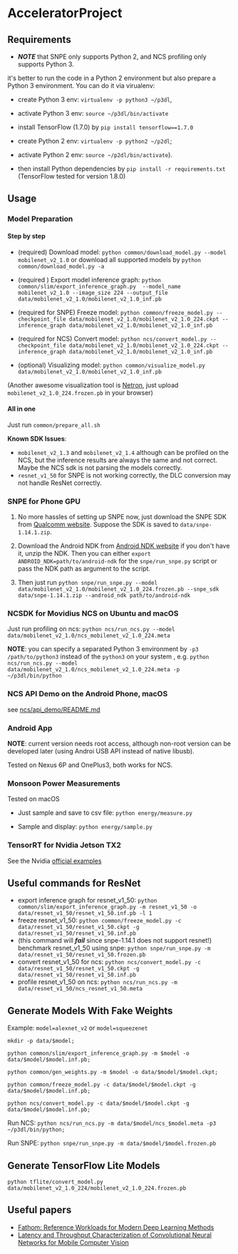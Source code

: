 # AcceleratorProject

## Requirements

- ***NOTE*** that SNPE only supports Python 2, and NCS profiling only supports Python 3.

it's better to run the code in a Python 2 environment but also prepare a Python 3 environment.
You can do it via virualenv: 

- create Python 3 env: `virtualenv -p python3 ~/p3dl`, 
- activate Python 3 env: `source ~/p3dl/bin/activate`
- install TensorFlow (1.7.0) by `pip install tensorflow==1.7.0`

- create Python 2 env: `virtualenv -p python2 ~/p2dl`; 
- activate Python 2 env: `source ~/p2dl/bin/activate`).
- then install Python dependencies by `pip install -r requirements.txt` (TensorFlow tested for version 1.8.0)

## Usage

### Model Preparation

#### Step by step
- (required) Download model: `python common/download_model.py --model mobilenet_v2_1.0` 
or download all supported models by `python common/download_model.py -a` 

- (required ) Export model inference graph: `python common/slim/export_inference_graph.py  --model_name mobilenet_v2_1.0 --image_size 224 --output_file data/mobilenet_v2_1.0/mobilenet_v2_1.0_inf.pb`

- (required for SNPE) Freeze model: `python common/freeze_model.py --checkpoint_file data/mobilenet_v2_1.0/mobilenet_v2_1.0_224.ckpt --inference_graph data/mobilenet_v2_1.0/mobilenet_v2_1.0_inf.pb`
- (required for NCS) Convert model: `python ncs/convert_model.py --checkpoint_file data/mobilenet_v2_1.0/mobilenet_v2_1.0_224.ckpt --inference_graph data/mobilenet_v2_1.0/mobilenet_v2_1.0_inf.pb`

- (optional) Visualizing model: `python common/visualize_model.py data/mobilenet_v2_1.0/mobilenet_v2_1.0_inf.pb`

(Another awesome visualization tool is [Netron](https://lutzroeder.github.io/Netron/), just upload `mobilenet_v2_1.0_224.frozen.pb` in your browser)

#### All in one

Just run `common/prepare_all.sh`

**Known SDK Issues**: 
- `mobilenet_v2_1.3` and `mobilenet_v2_1.4` although can be profiled on the NCS, 
but the inference results are always the same and not correct. Maybe the NCS sdk is not parsing the models correctly.
- `resnet_v1_50` for SNPE is not working correctly, the DLC conversion may not handle ResNet correctly.

### SNPE for Phone GPU

1. No more hassles of setting up SNPE now, just download the SNPE SDK from [Qualcomm website](https://developer.qualcomm.com/software/snapdragon-neural-processing-engine-ai).
Suppose the SDK is saved to `data/snpe-1.14.1.zip`.

2. Download the Android NDK from [Android NDK website](https://developer.android.com/ndk/downloads/index.html) if you don't have it, unzip the NDK. 
Then you can either `export ANDROID_NDK=path/to/android-ndk` for the `snpe/run_snpe.py` script or pass the NDK path as argument to the script.

3. Then just run `python snpe/run_snpe.py --model data/mobilenet_v2_1.0/mobilenet_v2_1.0_224.frozen.pb --snpe_sdk data/snpe-1.14.1.zip --android_ndk path/to/android-ndk `


### NCSDK for Movidius NCS on Ubuntu and macOS

Just run profiling on ncs: `python ncs/run_ncs.py --model data/mobilenet_v2_1.0/ncs_mobilenet_v2_1.0_224.meta`

**NOTE**: you can specify a separated Python 3 environment by `-p3 /path/to/python3` instead of the `python3` on your system , e.g. 
`python ncs/run_ncs.py --model data/mobilenet_v2_1.0/ncs_mobilenet_v2_1.0_224.meta -p ~/p3dl/bin/python`

### NCS API Demo on the Android Phone, macOS

see [ncs/api_demo/README.md](ncs/api_demo/README.md)


### Android App

**NOTE**: current version needs root access, although non-root version can be developed later (using Androi USB API instead of native libusb).

Tested on Nexus 6P and OnePlus3, both works for NCS.

### Monsoon Power Measurements

Tested on macOS

- Just sample and save to csv file: `python energy/measure.py`

- Sample and display: `python energy/sample.py`

### TensorRT for Nvidia Jetson TX2

See the Nvidia [official examples](https://github.com/NVIDIA-Jetson/tf_to_trt_image_classification/)

## Useful commands for ResNet

- export inference graph for resnet_v1_50: `python common/slim/export_inference_graph.py -m resnet_v1_50 -o data/resnet_v1_50/resnet_v1_50.inf.pb -l 1`
- freeze resnet_v1_50: `python common/freeze_model.py -c data/resnet_v1_50/resnet_v1_50.ckpt -g data/resnet_v1_50/resnet_v1_50.inf.pb`
- (this command will ***fail*** since snpe-1.14.1 does not support resnet!) benchmark resnet_v1_50 using snpe: `python snpe/run_snpe.py -m data/resnet_v1_50/resnet_v1_50.frozen.pb`
- convert resnet_v1_50 for ncs: `python ncs/convert_model.py -c data/resnet_v1_50/resnet_v1_50.ckpt -g data/resnet_v1_50/resnet_v1_50.inf.pb`
- profile resnet_v1_50 on ncs: `python ncs/run_ncs.py -m data/resnet_v1_50/ncs_resnet_v1_50.meta`

## Generate Models With Fake Weights

Example: `model=alexnet_v2` or `model=squeezenet`
 
`mkdir -p data/$model;`

`python common/slim/export_inference_graph.py -m $model -o data/$model/$model.inf.pb;`

`python common/gen_weights.py -m $model -o data/$model/$model.ckpt;`

`python common/freeze_model.py -c data/$model/$model.ckpt -g data/$model/$model.inf.pb;`

`python ncs/convert_model.py -c data/$model/$model.ckpt -g data/$model/$model.inf.pb;`

Run NCS: `python ncs/run_ncs.py -m data/$model/ncs_$model.meta -p3 ~/p3dl/bin/python;`

Run SNPE: `python snpe/run_snpe.py -m data/$model/$model.frozen.pb`

## Generate TensorFlow Lite Models

`python tflite/convert_model.py  data/mobilenet_v2_1.0_224/mobilenet_v2_1.0_224.frozen.pb`

## Useful papers

- [Fathom: Reference Workloads for Modern Deep Learning Methods](https://arxiv.org/pdf/1608.06581.pdf)
- [Latency and Throughput Characterization of Convolutional Neural Networks for Mobile Computer Vision](https://arxiv.org/pdf/1803.09492.pdf)
